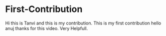 # First-Contribution
Hi this is Tanvi and this is my contribution.
This is my first contribution
hello anuj thanks for this video. Very Helpfull.
